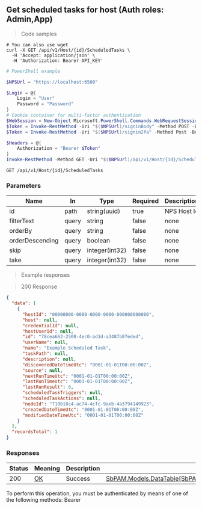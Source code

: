 
## Get scheduled tasks for host (Auth roles: Admin,App)

<a id="opIdGetScheduledTasksAsync"></a>

> Code samples

```shell
# You can also use wget
curl -X GET /api/v1/Host/{id}/ScheduledTasks \
  -H 'Accept: application/json' \
  -H 'Authorization: Bearer API_KEY'

```

```powershell
# PowerShell example

$NPSUrl = "https://localhost:6500"

$Login = @{
    Login = "User"
    Password = "Password"
}
# Cookie container for multi-factor authentication
$WebSession = New-Object Microsoft.PowerShell.Commands.WebRequestSession
$Token = Invoke-RestMethod -Uri "$($NPSUrl)/signinBody" -Method POST -Body (ConvertTo-Json $Login) -WebSession $WebSession -ContentType "application/json"
$Token = Invoke-RestMethod -Uri "$($NPSUrl)/signin2fa" -Method Post -Body $MfaCode -Headers @{Authorization = "Bearer $Token"} -WebSession $WebSession -ContentType "application/json"

$Headers = @{
    Authorization = "Bearer $Token"
}
Invoke-RestMethod -Method GET -Uri "$($NPSUrl)/api/v1/Host/{id}/ScheduledTasks -Headers $Headers -ContentType "application/json"
```

`GET /api/v1/Host/{id}/ScheduledTasks`

<h3 id="get-scheduled-tasks-for-host-(auth-roles:-admin,app)-parameters">Parameters</h3>

|Name|In|Type|Required|Description|
|---|---|---|---|---|
|id|path|string(uuid)|true|NPS Host Id|
|filterText|query|string|false|none|
|orderBy|query|string|false|none|
|orderDescending|query|boolean|false|none|
|skip|query|integer(int32)|false|none|
|take|query|integer(int32)|false|none|

> Example responses

> 200 Response

```json
{
  "data": [
    {
      "hostId": "00000000-0000-0000-0000-000000000000",
      "host": null,
      "credentialId": null,
      "hostUserId": null,
      "id": "78cea662-2500-4ec0-ad1d-a3487b87eded",
      "userName": null,
      "name": "Example Scheduled Task",
      "taskPath": null,
      "description": null,
      "discoveredDateTimeUtc": "0001-01-01T00:00:00Z",
      "source": null,
      "nextRunTimeUtc": "0001-01-01T00:00:00Z",
      "lastRunTimeUtc": "0001-01-01T00:00:00Z",
      "lastRunResult": 0,
      "scheduledTaskTriggers": null,
      "scheduledTaskActions": null,
      "nodeId": "710b18c4-ac74-4cfc-9aeb-4a3794149923",
      "createdDateTimeUtc": "0001-01-01T00:00:00Z",
      "modifiedDateTimeUtc": "0001-01-01T00:00:00Z"
    }
  ],
  "recordsTotal": 1
}
```

<h3 id="get-scheduled-tasks-for-host-(auth-roles:-admin,app)-responses">Responses</h3>

|Status|Meaning|Description|Schema|
|---|---|---|---|
|200|[OK](https://tools.ietf.org/html/rfc7231#section-6.3.1)|Success|[SbPAM.Models.DataTable[SbPAM.ActiveDirectory.Models.HostScheduledTask]](../Models/sbpam.models.datatable_sbpam.activedirectory.models.hostscheduledtask.md)|

<aside class="warning">
To perform this operation, you must be authenticated by means of one of the following methods:
Bearer
</aside>



